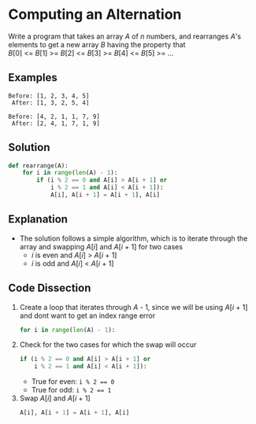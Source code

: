 # Computing an Alternation
Write a program that takes an array _A_ of _n_ numbers, and rearranges _A_'s elements to get a new array _B_ having the property that  
_B_[0] <= _B_[1] >= _B_[2] <= _B_[3] >= _B_[4] <= _B_[5] >= ...  
  
## Examples
```
Before: [1, 2, 3, 4, 5]
 After: [1, 3, 2, 5, 4]

Before: [4, 2, 1, 1, 7, 9]
 After: [2, 4, 1, 7, 1, 9]
```
  
## Solution
```python
def rearrange(A):
    for i in range(len(A) - 1):
        if (i % 2 == 0 and A[i] > A[i + 1] or
            i % 2 == 1 and A[i] < A[i + 1]):
            A[i], A[i + 1] = A[i + 1], A[i]
```
  
## Explanation
* The solution follows a simple algorithm, which is to iterate through the array and swapping _A_[_i_] and _A_[_i_ + 1]  for two cases  
    * _i_ is even and _A_[_i_] > _A_[_i_ + 1]  
    * _i_ is odd and _A_[_i_] < _A_[_i_ + 1]  
  
## Code Dissection
1. Create a loop that iterates through _A_ - 1, since we will be using _A_[_i_ + 1] and dont want to get an index range error  
    ```python
    for i in range(len(A) - 1):
    ```
2. Check for the two cases for which the swap will occur  
    ```python
    if (i % 2 == 0 and A[i] > A[i + 1] or
        i % 2 == 1 and A[i] < A[i + 1]):
    ```
    * True for even: ```i % 2 == 0```  
    * True for odd: ```i % 2 == 1```  
3. Swap _A_[_i_] and _A_[_i_ + 1]  
    ```python
    A[i], A[i + 1] = A[i + 1], A[i]
    ```